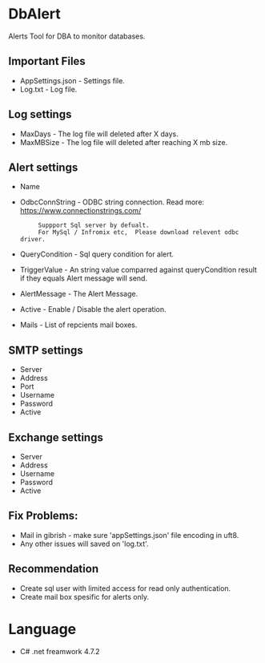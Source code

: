 # DbAlert
Alerts Tool for DBA to monitor databases.

## Important Files
- AppSettings.json - Settings file.
- Log.txt - Log file.


## Log settings
- MaxDays - The log file will deleted after X days. 
- MaxMBSize - The log file will deleted after reaching X mb size.

## Alert settings
- Name 
- OdbcConnString -  ODBC string connection. Read more: https://www.connectionstrings.com/ 
		   
		   Suppport Sql server by defualt.
		   For MySql / Infromix etc,  Please download relevent odbc driver.  
		   
- QueryCondition  - Sql query condition for alert. 
- TriggerValue - An string value comparred against queryCondition result if they equals Alert message will send.
- AlertMessage - The Alert Message. 
- Active  - Enable / Disable the alert operation. 
- Mails  - List of repcients mail boxes.

## SMTP settings
- Server 
- Address 
- Port 
- Username
- Password 
- Active 

## Exchange settings
- Server 
- Address 
- Username
- Password  
- Active 


## Fix Problems: 
- Mail in gibrish - make sure 'appSettings.json' file encoding in uft8.
- Any other issues will saved on 'log.txt'.

## Recommendation
- Create sql user with limited access for read only authentication.
- Create mail box spesific for alerts only.

# Language
- C# .net freamwork 4.7.2
